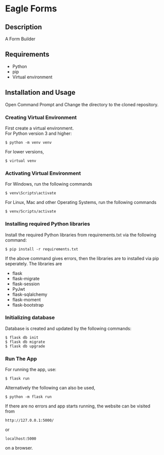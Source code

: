 # Eagle Forms
## Description
A Form Builder

## Requirements
- Python
- pip
- Virtual environment


## Installation and Usage
Open Command Prompt and Change the directory to the cloned repository.

### Creating Virtual Environment
First create a virtual environment. <br/>
For Python version 3 and higher:
```
$ python -m venv venv
```
For lower versions,
```
$ virtual venv
```
### Activating Virtual Environment
For Windows, run the following commands
```
$ venv\Scripts\activate
``` 
For Linux, Mac and other Operating Systems, run the following commands
```
$ venv/Scripts/activate
``` 
### Installing required Python libraries
Install the required Python libraries from requirements.txt via the following command:
```
$ pip install -r requirements.txt
```
If the above command gives errors, then the libraries are to installed via pip seperately. The libraries are
- flask
- flask-migrate
- flask-session
- PyJwt
- flask-sqlalchemy
- flask-moment
- flask-bootstrap

### Initializing database
Database is created and updated by the following commands:
```
$ flask db init
$ flask db migrate
$ flask db upgrade
```

### Run The App
For running the app, use:
```
$ flask run
```
Alternatively the following can also be used,
```
$ python -m flask run
```
If there are no errors and app starts running, the website can be visited from
```
http://127.0.0.1:5000/
```
or
```
localhost:5000
```
on a browser.
